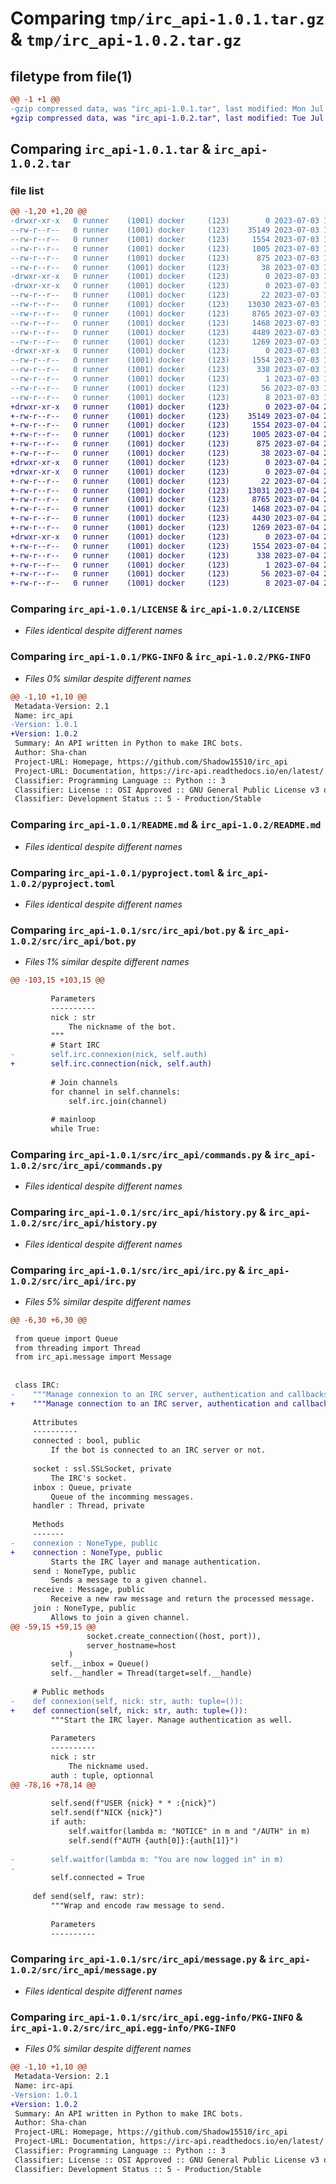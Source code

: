 # Comparing `tmp/irc_api-1.0.1.tar.gz` & `tmp/irc_api-1.0.2.tar.gz`

## filetype from file(1)

```diff
@@ -1 +1 @@
-gzip compressed data, was "irc_api-1.0.1.tar", last modified: Mon Jul  3 15:00:52 2023, max compression
+gzip compressed data, was "irc_api-1.0.2.tar", last modified: Tue Jul  4 20:25:56 2023, max compression
```

## Comparing `irc_api-1.0.1.tar` & `irc_api-1.0.2.tar`

### file list

```diff
@@ -1,20 +1,20 @@
-drwxr-xr-x   0 runner    (1001) docker     (123)        0 2023-07-03 15:00:52.572323 irc_api-1.0.1/
--rw-r--r--   0 runner    (1001) docker     (123)    35149 2023-07-03 15:00:41.000000 irc_api-1.0.1/LICENSE
--rw-r--r--   0 runner    (1001) docker     (123)     1554 2023-07-03 15:00:52.572323 irc_api-1.0.1/PKG-INFO
--rw-r--r--   0 runner    (1001) docker     (123)     1005 2023-07-03 15:00:41.000000 irc_api-1.0.1/README.md
--rw-r--r--   0 runner    (1001) docker     (123)      875 2023-07-03 15:00:41.000000 irc_api-1.0.1/pyproject.toml
--rw-r--r--   0 runner    (1001) docker     (123)       38 2023-07-03 15:00:52.572323 irc_api-1.0.1/setup.cfg
-drwxr-xr-x   0 runner    (1001) docker     (123)        0 2023-07-03 15:00:52.568323 irc_api-1.0.1/src/
-drwxr-xr-x   0 runner    (1001) docker     (123)        0 2023-07-03 15:00:52.572323 irc_api-1.0.1/src/irc_api/
--rw-r--r--   0 runner    (1001) docker     (123)       22 2023-07-03 15:00:41.000000 irc_api-1.0.1/src/irc_api/__init__.py
--rw-r--r--   0 runner    (1001) docker     (123)    13030 2023-07-03 15:00:41.000000 irc_api-1.0.1/src/irc_api/bot.py
--rw-r--r--   0 runner    (1001) docker     (123)     8765 2023-07-03 15:00:41.000000 irc_api-1.0.1/src/irc_api/commands.py
--rw-r--r--   0 runner    (1001) docker     (123)     1468 2023-07-03 15:00:41.000000 irc_api-1.0.1/src/irc_api/history.py
--rw-r--r--   0 runner    (1001) docker     (123)     4489 2023-07-03 15:00:41.000000 irc_api-1.0.1/src/irc_api/irc.py
--rw-r--r--   0 runner    (1001) docker     (123)     1269 2023-07-03 15:00:41.000000 irc_api-1.0.1/src/irc_api/message.py
-drwxr-xr-x   0 runner    (1001) docker     (123)        0 2023-07-03 15:00:52.572323 irc_api-1.0.1/src/irc_api.egg-info/
--rw-r--r--   0 runner    (1001) docker     (123)     1554 2023-07-03 15:00:52.000000 irc_api-1.0.1/src/irc_api.egg-info/PKG-INFO
--rw-r--r--   0 runner    (1001) docker     (123)      338 2023-07-03 15:00:52.000000 irc_api-1.0.1/src/irc_api.egg-info/SOURCES.txt
--rw-r--r--   0 runner    (1001) docker     (123)        1 2023-07-03 15:00:52.000000 irc_api-1.0.1/src/irc_api.egg-info/dependency_links.txt
--rw-r--r--   0 runner    (1001) docker     (123)       56 2023-07-03 15:00:52.000000 irc_api-1.0.1/src/irc_api.egg-info/requires.txt
--rw-r--r--   0 runner    (1001) docker     (123)        8 2023-07-03 15:00:52.000000 irc_api-1.0.1/src/irc_api.egg-info/top_level.txt
+drwxr-xr-x   0 runner    (1001) docker     (123)        0 2023-07-04 20:25:56.135182 irc_api-1.0.2/
+-rw-r--r--   0 runner    (1001) docker     (123)    35149 2023-07-04 20:25:43.000000 irc_api-1.0.2/LICENSE
+-rw-r--r--   0 runner    (1001) docker     (123)     1554 2023-07-04 20:25:56.135182 irc_api-1.0.2/PKG-INFO
+-rw-r--r--   0 runner    (1001) docker     (123)     1005 2023-07-04 20:25:43.000000 irc_api-1.0.2/README.md
+-rw-r--r--   0 runner    (1001) docker     (123)      875 2023-07-04 20:25:43.000000 irc_api-1.0.2/pyproject.toml
+-rw-r--r--   0 runner    (1001) docker     (123)       38 2023-07-04 20:25:56.135182 irc_api-1.0.2/setup.cfg
+drwxr-xr-x   0 runner    (1001) docker     (123)        0 2023-07-04 20:25:56.135182 irc_api-1.0.2/src/
+drwxr-xr-x   0 runner    (1001) docker     (123)        0 2023-07-04 20:25:56.135182 irc_api-1.0.2/src/irc_api/
+-rw-r--r--   0 runner    (1001) docker     (123)       22 2023-07-04 20:25:43.000000 irc_api-1.0.2/src/irc_api/__init__.py
+-rw-r--r--   0 runner    (1001) docker     (123)    13031 2023-07-04 20:25:43.000000 irc_api-1.0.2/src/irc_api/bot.py
+-rw-r--r--   0 runner    (1001) docker     (123)     8765 2023-07-04 20:25:43.000000 irc_api-1.0.2/src/irc_api/commands.py
+-rw-r--r--   0 runner    (1001) docker     (123)     1468 2023-07-04 20:25:43.000000 irc_api-1.0.2/src/irc_api/history.py
+-rw-r--r--   0 runner    (1001) docker     (123)     4430 2023-07-04 20:25:43.000000 irc_api-1.0.2/src/irc_api/irc.py
+-rw-r--r--   0 runner    (1001) docker     (123)     1269 2023-07-04 20:25:43.000000 irc_api-1.0.2/src/irc_api/message.py
+drwxr-xr-x   0 runner    (1001) docker     (123)        0 2023-07-04 20:25:56.135182 irc_api-1.0.2/src/irc_api.egg-info/
+-rw-r--r--   0 runner    (1001) docker     (123)     1554 2023-07-04 20:25:56.000000 irc_api-1.0.2/src/irc_api.egg-info/PKG-INFO
+-rw-r--r--   0 runner    (1001) docker     (123)      338 2023-07-04 20:25:56.000000 irc_api-1.0.2/src/irc_api.egg-info/SOURCES.txt
+-rw-r--r--   0 runner    (1001) docker     (123)        1 2023-07-04 20:25:56.000000 irc_api-1.0.2/src/irc_api.egg-info/dependency_links.txt
+-rw-r--r--   0 runner    (1001) docker     (123)       56 2023-07-04 20:25:56.000000 irc_api-1.0.2/src/irc_api.egg-info/requires.txt
+-rw-r--r--   0 runner    (1001) docker     (123)        8 2023-07-04 20:25:56.000000 irc_api-1.0.2/src/irc_api.egg-info/top_level.txt
```

### Comparing `irc_api-1.0.1/LICENSE` & `irc_api-1.0.2/LICENSE`

 * *Files identical despite different names*

### Comparing `irc_api-1.0.1/PKG-INFO` & `irc_api-1.0.2/PKG-INFO`

 * *Files 0% similar despite different names*

```diff
@@ -1,10 +1,10 @@
 Metadata-Version: 2.1
 Name: irc_api
-Version: 1.0.1
+Version: 1.0.2
 Summary: An API written in Python to make IRC bots.
 Author: Sha-chan
 Project-URL: Homepage, https://github.com/Shadow15510/irc_api
 Project-URL: Documentation, https://irc-api.readthedocs.io/en/latest/
 Classifier: Programming Language :: Python :: 3
 Classifier: License :: OSI Approved :: GNU General Public License v3 or later (GPLv3+)
 Classifier: Development Status :: 5 - Production/Stable
```

### Comparing `irc_api-1.0.1/README.md` & `irc_api-1.0.2/README.md`

 * *Files identical despite different names*

### Comparing `irc_api-1.0.1/pyproject.toml` & `irc_api-1.0.2/pyproject.toml`

 * *Files identical despite different names*

### Comparing `irc_api-1.0.1/src/irc_api/bot.py` & `irc_api-1.0.2/src/irc_api/bot.py`

 * *Files 1% similar despite different names*

```diff
@@ -103,15 +103,15 @@
 
         Parameters
         ----------
         nick : str
             The nickname of the bot.
         """
         # Start IRC
-        self.irc.connexion(nick, self.auth)
+        self.irc.connection(nick, self.auth)
 
         # Join channels
         for channel in self.channels:
             self.irc.join(channel)
 
         # mainloop
         while True:
```

### Comparing `irc_api-1.0.1/src/irc_api/commands.py` & `irc_api-1.0.2/src/irc_api/commands.py`

 * *Files identical despite different names*

### Comparing `irc_api-1.0.1/src/irc_api/history.py` & `irc_api-1.0.2/src/irc_api/history.py`

 * *Files identical despite different names*

### Comparing `irc_api-1.0.1/src/irc_api/irc.py` & `irc_api-1.0.2/src/irc_api/irc.py`

 * *Files 5% similar despite different names*

```diff
@@ -6,30 +6,30 @@
 
 from queue import Queue
 from threading import Thread
 from irc_api.message import Message
 
 
 class IRC:
-    """Manage connexion to an IRC server, authentication and callbacks.
+    """Manage connection to an IRC server, authentication and callbacks.
 
     Attributes
     ----------
     connected : bool, public
         If the bot is connected to an IRC server or not.
 
     socket : ssl.SSLSocket, private
         The IRC's socket.
     inbox : Queue, private
         Queue of the incomming messages.
     handler : Thread, private
 
     Methods
     -------
-    connexion : NoneType, public
+    connection : NoneType, public
         Starts the IRC layer and manage authentication.
     send : NoneType, public
         Sends a message to a given channel.
     receive : Message, public
         Receive a new raw message and return the processed message. 
     join : NoneType, public
         Allows to join a given channel.
@@ -59,15 +59,15 @@
                 socket.create_connection((host, port)),
                 server_hostname=host
             )
         self.__inbox = Queue()
         self.__handler = Thread(target=self.__handle)
 
     # Public methods
-    def connexion(self, nick: str, auth: tuple=()):
+    def connection(self, nick: str, auth: tuple=()):
         """Start the IRC layer. Manage authentication as well.
 
         Parameters
         ----------
         nick : str
             The nickname used.
         auth : tuple, optionnal
@@ -78,16 +78,14 @@
 
         self.send(f"USER {nick} * * :{nick}")
         self.send(f"NICK {nick}")
         if auth:
             self.waitfor(lambda m: "NOTICE" in m and "/AUTH" in m)
             self.send(f"AUTH {auth[0]}:{auth[1]}")
 
-        self.waitfor(lambda m: "You are now logged in" in m)
-
         self.connected = True
 
     def send(self, raw: str):
         """Wrap and encode raw message to send.
 
         Parameters
         ----------
```

### Comparing `irc_api-1.0.1/src/irc_api/message.py` & `irc_api-1.0.2/src/irc_api/message.py`

 * *Files identical despite different names*

### Comparing `irc_api-1.0.1/src/irc_api.egg-info/PKG-INFO` & `irc_api-1.0.2/src/irc_api.egg-info/PKG-INFO`

 * *Files 0% similar despite different names*

```diff
@@ -1,10 +1,10 @@
 Metadata-Version: 2.1
 Name: irc-api
-Version: 1.0.1
+Version: 1.0.2
 Summary: An API written in Python to make IRC bots.
 Author: Sha-chan
 Project-URL: Homepage, https://github.com/Shadow15510/irc_api
 Project-URL: Documentation, https://irc-api.readthedocs.io/en/latest/
 Classifier: Programming Language :: Python :: 3
 Classifier: License :: OSI Approved :: GNU General Public License v3 or later (GPLv3+)
 Classifier: Development Status :: 5 - Production/Stable
```

